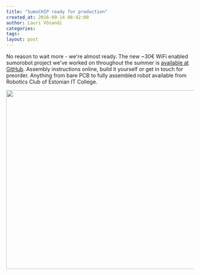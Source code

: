 ```yaml
---
title: "SumoCHIP ready for production"
created_at: 2016-09-14 08:42:00
author: Lauri Võsandi
categories: 
tags: 
layout: post
---
```


No reason to wait more - we're almost ready. The new ~30€ WiFi enabled sumorobot
project we've worked on throughout the summer is [available at GitHub](https://github.com/eik-robo/sumochip/).
Assembly instructions online, build it yourself or get in touch for preorder.
Anything from bare PCB to fully assembled robot available from Robotics Club of Estonian IT College.

<img src="https://raw.githubusercontent.com/laurivosandi/sumochip/master/doc/img/kit/62-connecting-via-usb.jpg" style="width:600;height:480px;"/>
